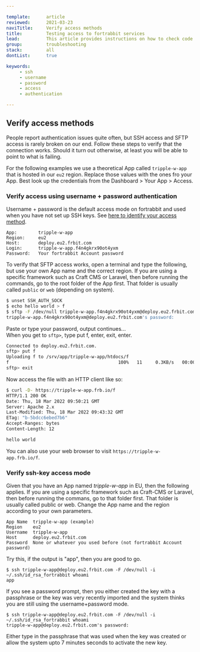 ```yaml
---

template:      article
reviewed:      2021-03-23
naviTitle:     Verify access methods
title:         Testing access to fortrabbit services
lead:          This article provides instructions on how to check code access for username + password and SSH key authentication from the terminal using sftp and ssh.
group:         troubleshooting
stack:         all
dontList:      true

keywords:
     - ssh
     - username
     - password
     - access
     - authentication

---
```


## Verify access methods

People report authentication issues quite often, but SSH access and SFTP access is rarely broken on our end. Follow these steps to verify that the connection works. Should it turn out otherwise, at least you will be able to point to what is failing.

For the following examples we use a theoretical App called `tripple-w-app` that is hosted in our `eu2` region. Replace those values with the ones fro your App. Best look up the credentials from the Dashboard > Your App > Access.


### Verify access using username + password authentication

Username + password is the default access mode on fortrabbit and used when you have not set up SSH keys. See [here to identify your access method](access-methods#toc-identify-your-current-access-method).

```nohighlight
App:        tripple-w-app
Region:     eu2
Host:       deploy.eu2.frbit.com
Login:      tripple-w-app.f4n4gkrx90ot4yxm
Password:   Your fortrabbit Account password
```

To verify that SFTP access works, open a terminal and type the following, but use your own App name and the correct region. If you are using a specific framework such as Craft CMS or Laravel, then before running the commands, go to the root folder of the App first. That folder is usually called `public` or `web` (depending on system).

```bash
$ unset SSH_AUTH_SOCK
$ echo hello world > f
$ sftp -F /dev/null tripple-w-app.f4n4gkrx90ot4yxm@deploy.eu2.frbit.com
tripple-w-app.f4n4gkrx90ot4yxm@deploy.eu2.frbit.com's password:
```

Paste or type your password, output continues...  
When you get to `sftp>`, type put f, enter, exit, enter.

<!--
The part above is not clear to me.
-->


```bash
Connected to deploy.eu2.frbit.com.
sftp> put f
Uploading f to /srv/app/tripple-w-app/htdocs/f
f                                         100%   11     0.3KB/s   00:00
sftp> exit
```

Now access the file with an HTTP client like so:

```bash
$ curl -D- https://tripple-w-app.frb.io/f
HTTP/1.1 200 OK
Date: Thu, 18 Mar 2022 09:50:21 GMT
Server: Apache 2.x
Last-Modified: Thu, 18 Mar 2022 09:43:32 GMT
ETag: "b-5bdcc6ebed7b6"
Accept-Ranges: bytes
Content-Length: 12

hello world
```

You can also use your web browser to visit `https://tripple-w-app.frb.io/f`.


### Verify ssh-key access mode

Given that you have an App named  _tripple-w-app_ in EU, then the following applies. If you are using a specific framework such as Craft-CMS or Laravel, then before running the commans, go to that folder first. That folder is usually called public or web. Change the App name and the region according to your own parameters.

<!-- fixme: this is detected as PHP -->

```nohighlight
App Name  tripple-w-app (example)
Region    eu2
Username  tripple-w-app
Host      deploy.eu2.frbit.com
Password  None or whatever you used before (not fortrabbit Account password)
```

Try this, if the output is "app", then you are good to go.

    $ ssh tripple-w-app@deploy.eu2.frbit.com -F /dev/null -i ~/.ssh/id_rsa_fortrabbit whoami
    app

If you see a password prompt, then you either created the key with a passphrase or the key was very recently imported and the system thinks you are still using the username+password mode.

    $ ssh tripple-w-app@deploy.eu2.frbit.com -F /dev/null -i ~/.ssh/id_rsa_fortrabbit whoami
    tripple-w-app@deploy.eu2.frbit.com's password:

Either type in the passphrase that was used when the key was created or allow the system upto 7 minutes seconds to activate the new key.
